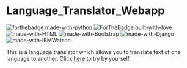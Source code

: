 # Language_Translator_Webapp

[![forthebadge made-with-python](http://ForTheBadge.com/images/badges/made-with-python.svg)](https://www.python.org/)
[![ForTheBadge built-with-love](http://ForTheBadge.com/images/badges/built-with-love.svg)](http://kambojtarun.pythonanywhere.com/)<br>
![made-with-HTML](https://img.shields.io/badge/HTML-5.0-ff5230?style=for-the-badge&logo=HTML5)
![made-with-Bootstrap](https://img.shields.io/badge/Bootstrap-4.0-7f50b5?style=for-the-badge&logo=Bootstrap)
![made-with-Django](https://img.shields.io/badge/Django-3.0-43993d?style=for-the-badge&logo=Django)
![made-with-IBMWatson](https://img.shields.io/badge/IBM_Watson-4.5-BE95FF?style=for-the-badge&logo=IBM+Watson)

This is a language translator which allows you to translate text of one language to another. Click [here](http://languageinterpreter.herokuapp.com) to try by yourself.
